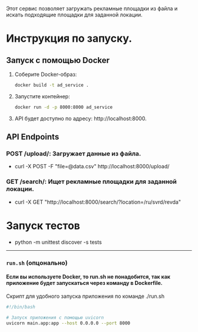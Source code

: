 
Этот сервис позволяет загружать рекламные площадки из файла и искать подходящие площадки для заданной локации.

# Инструкция по запуску.

## Запуск с помощью Docker

1. Соберите Docker-образ:
   ```bash
   docker build -t ad_service .
2. Запустите контейнер:
   ```bash
   docker run -d -p 8000:8000 ad_service
3. API будет доступно по адресу: 
   http://localhost:8000.
## API Endpoints
### POST /upload/: Загружает данные из файла.
* curl -X POST -F "file=@data.csv" http://localhost:8000/upload/

### GET /search/: Ищет рекламные площадки для заданной локации.
* curl -X GET "http://localhost:8000/search/?location=/ru/svrd/revda" 
# Запуск тестов
* python -m unittest discover -s tests


---

###  **`run.sh`** (опцонально)
#### Если вы используете Docker, то run.sh не понадобится, так как приложение будет запускаться через команду в Dockerfile.
Скрипт для удобного запуска приложения по команде
./run.sh
```bash
#!/bin/bash

# Запуск приложения с помощью uvicorn
uvicorn main.app:app --host 0.0.0.0 --port 8000